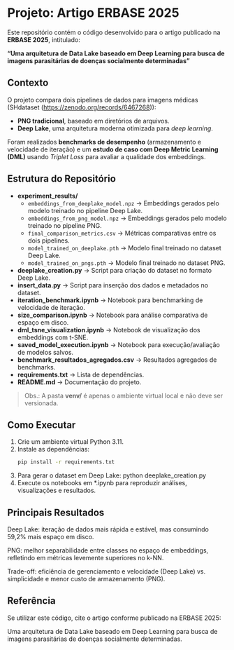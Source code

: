 # Projeto: Artigo ERBASE 2025

Este repositório contém o código desenvolvido para o artigo publicado na **ERBASE 2025**, intitulado:  

**“Uma arquitetura de Data Lake baseado em Deep Learning para busca de imagens parasitárias de doenças socialmente determinadas”**

## Contexto

O projeto compara dois pipelines de dados para imagens médicas (SHdataset (https://zenodo.org/records/6467268)):  
- **PNG tradicional**, baseado em diretórios de arquivos.  
- **Deep Lake**, uma arquitetura moderna otimizada para *deep learning*.  

Foram realizados **benchmarks de desempenho** (armazenamento e velocidade de iteração) e um **estudo de caso com Deep Metric Learning (DML)** usando *Triplet Loss* para avaliar a qualidade dos embeddings.

## Estrutura do Repositório

- **experiment_results/**  
  - `embeddings_from_deeplake_model.npz` → Embeddings gerados pelo modelo treinado no pipeline Deep Lake.  
  - `embeddings_from_png_model.npz` → Embeddings gerados pelo modelo treinado no pipeline PNG.  
  - `final_comparison_metrics.csv` → Métricas comparativas entre os dois pipelines.  
  - `model_trained_on_deeplake.pth` → Modelo final treinado no dataset Deep Lake.  
  - `model_trained_on_pngs.pth` → Modelo final treinado no dataset PNG.  
- **deeplake_creation.py** → Script para criação do dataset no formato Deep Lake.  
- **insert_data.py** → Script para inserção dos dados e metadados no dataset.  
- **iteration_benchmark.ipynb** → Notebook para benchmarking de velocidade de iteração.  
- **size_comparison.ipynb** → Notebook para análise comparativa de espaço em disco.  
- **dml_tsne_visualization.ipynb** → Notebook de visualização dos embeddings com t-SNE.  
- **saved_model_execution.ipynb** → Notebook para execução/avaliação de modelos salvos.  
- **benchmark_resultados_agregados.csv** → Resultados agregados de benchmarks.  
- **requirements.txt** → Lista de dependências.  
- **README.md** → Documentação do projeto.  

> Obs.: A pasta **venv/** é apenas o ambiente virtual local e não deve ser versionada.

## Como Executar

1. Crie um ambiente virtual Python 3.11.  
2. Instale as dependências:  
   ```bash
   pip install -r requirements.txt
3. Para gerar o dataset em Deep Lake:
   python deeplake_creation.py
4. Execute os notebooks em *.ipynb para reproduzir análises, visualizações e resultados.

## Principais Resultados

Deep Lake: iteração de dados mais rápida e estável, mas consumindo 59,2% mais espaço em disco.

PNG: melhor separabilidade entre classes no espaço de embeddings, refletindo em métricas levemente superiores no k-NN.

Trade-off: eficiência de gerenciamento e velocidade (Deep Lake) vs. simplicidade e menor custo de armazenamento (PNG).

## Referência

Se utilizar este código, cite o artigo conforme publicado na ERBASE 2025:

Uma arquitetura de Data Lake baseado em Deep Learning para busca de imagens parasitárias de doenças socialmente determinadas.
   
